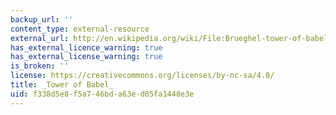 ```yaml
---
backup_url: ''
content_type: external-resource
external_url: http://en.wikipedia.org/wiki/File:Brueghel-tower-of-babel.jpg
has_external_licence_warning: true
has_external_license_warning: true
is_broken: ''
license: https://creativecommons.org/licenses/by-nc-sa/4.0/
title: _Tower of Babel_
uid: f338d5e8-f5a7-46bd-a63e-d05fa1448e3e
---
```

